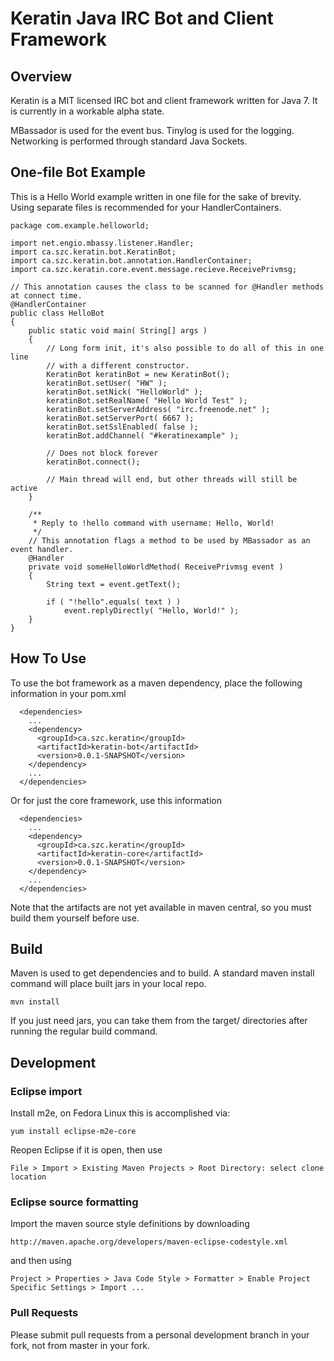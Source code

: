 # Keratin Java IRC Bot and Client Framework

## Overview

Keratin is a MIT licensed IRC bot and client framework written for Java 7. It is currently in a workable alpha state.

MBassador is used for the event bus. Tinylog is used for the logging. Networking is performed through standard Java Sockets.

## One-file Bot Example

This is a Hello World example written in one file for the sake of brevity. Using separate files is recommended for your HandlerContainers.

    package com.example.helloworld;

    import net.engio.mbassy.listener.Handler;
    import ca.szc.keratin.bot.KeratinBot;
    import ca.szc.keratin.bot.annotation.HandlerContainer;
    import ca.szc.keratin.core.event.message.recieve.ReceivePrivmsg;

    // This annotation causes the class to be scanned for @Handler methods at connect time.
    @HandlerContainer
    public class HelloBot
    {
        public static void main( String[] args )
        {
            // Long form init, it's also possible to do all of this in one line
            // with a different constructor.
            KeratinBot keratinBot = new KeratinBot();
            keratinBot.setUser( "HW" );
            keratinBot.setNick( "HelloWorld" );
            keratinBot.setRealName( "Hello World Test" );
            keratinBot.setServerAddress( "irc.freenode.net" );
            keratinBot.setServerPort( 6667 );
            keratinBot.setSslEnabled( false );
            keratinBot.addChannel( "#keratinexample" );

            // Does not block forever
            keratinBot.connect();

            // Main thread will end, but other threads will still be active
        }

        /**
         * Reply to !hello command with username: Hello, World!
         */
        // This annotation flags a method to be used by MBassador as an event handler.
        @Handler
        private void someHelloWorldMethod( ReceivePrivmsg event )
        {
            String text = event.getText();

            if ( "!hello".equals( text ) )
                event.replyDirectly( "Hello, World!" );
        }
    }

## How To Use

To use the bot framework as a maven dependency, place the following information in your pom.xml

      <dependencies>
        ...
        <dependency>
          <groupId>ca.szc.keratin</groupId>
          <artifactId>keratin-bot</artifactId>
          <version>0.0.1-SNAPSHOT</version>
        </dependency>
        ...
      </dependencies>

Or for just the core framework, use this information

      <dependencies>
        ...
        <dependency>
          <groupId>ca.szc.keratin</groupId>
          <artifactId>keratin-core</artifactId>
          <version>0.0.1-SNAPSHOT</version>
        </dependency>
        ...
      </dependencies>

Note that the artifacts are not yet available in maven central, so you must build them yourself before use.

## Build

Maven is used to get dependencies and to build. A standard maven install command will place built jars in your local repo.

    mvn install

If you just need jars, you can take them from the target/ directories after running the regular build command.

## Development

### Eclipse import

Install m2e, on Fedora Linux this is accomplished via:

    yum install eclipse-m2e-core

Reopen Eclipse if it is open, then use

    File > Import > Existing Maven Projects > Root Directory: select clone location

### Eclipse source formatting

Import the maven source style definitions by downloading

    http://maven.apache.org/developers/maven-eclipse-codestyle.xml

and then using

    Project > Properties > Java Code Style > Formatter > Enable Project Specific Settings > Import ...

### Pull Requests

Please submit pull requests from a personal development branch in your fork, not from master in your fork.
